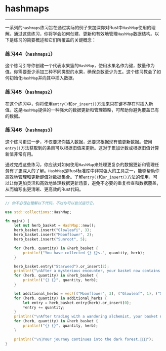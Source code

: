 # hashmaps

---

一系列的`hashmaps`练习旨在通过实际的例子来加深你对Rust中`HashMap`使用的理解。通过这些练习，你将学会如何创建、更新和有效地管理`HashMap`数据结构。以下是练习的简要概述和它们所覆盖的关键概念：

### 练习44（`hashmaps1`）

这个练习引导你创建一个代表水果篮的`HashMap`，使用水果名作为键，数量作为值。你需要至少添加三种不同类型的水果，确保总数至少为五。这个练习教会了如何初始化`HashMap`并向其中插入数据。

### 练习45（`hashmaps2`）

在这个练习中，你将使用`entry()`和`or_insert()`方法来只在键不存在时插入新值。这是`HashMap`提供的一种强大的数据更新和管理策略，可帮助你避免覆盖已有的数据。

### 练习46（`hashmaps3`）

这个练习更进一步，不仅要求你插入数据，还要求根据现有值更新数据。使用`entry()`方法获取到的条目可以根据旧值来更新。这对于累加计数或根据旧值计算新值非常有用。

通过完成这些练习，你应该对如何使用`HashMap`来处理更复杂的数据更新和管理任务有了更深入的了解。`HashMap`是Rust标准库中非常强大的工具之一，能够帮助你高效地管理和更新键值对数据集合。了解`entry()`和`or_insert()`方法的使用，可以让你更加灵活和高效地处理数据更新场景，避免不必要的重复检查和数据覆盖，从而编写出更清晰、更高效的Rust代码。

---

```rust
// 你不必现在理解以下代码，不过你可以尝试运行它。

use std::collections::HashMap;

fn main() {
    let mut herb_basket = HashMap::new();
    herb_basket.insert("Glowleafi", 3);
    herb_basket.insert("Moonflower", 2);
    herb_basket.insert("Sunroot", 5);

    for (herb, quantity) in &herb_basket {
        println!("You have collected {} {}s.", quantity, herb);
    }

    herb_basket.entry("Starweed").or_insert(2);
    println!("\nAfter a mysterious encounter, your basket now contains:");
    for (herb, quantity) in &herb_basket {
        println!("{} {}", quantity, herb);
    }

    let additional_herbs = vec![("Moonflower", 3), ("Glowleaf", 1), ("Sunroot", 1)];
    for (herb, quantity) in additional_herbs {
        let entry = herb_basket.entry(herb).or_insert(0);
        *entry += quantity;
    }
    println!("\nAfter trading with a wandering alchemist, your basket now has:");
    for (herb, quantity) in &herb_basket {
        println!("{} {}", quantity, herb);
    }

    println!("\n🍃Your journey continues into the dark forest.🌲🌲🌲");
}

```
